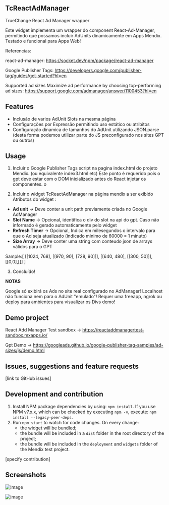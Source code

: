 
## TcReactAdManager
TrueChange React Ad Manager wrapper

Este widget implementa um wrapper do component React-Ad-Manager, permitindo que possamos incluir AdUnits dinamicamente em Apps Mendix.
Testado e funcional para Apps Web!

Referencias:

react-ad-manager: https://socket.dev/npm/package/react-ad-manager

Google Publisher Tags: https://developers.google.com/publisher-tag/guides/get-started?hl=en

Supported ad sizes
Maximize ad performance by choosing top-performing ad sizes: https://support.google.com/admanager/answer/1100453?hl=en

## Features

* Inclusão de varios AdUnit Slots na mesma página
* Configurações por Expressão permitindo uso estático ou atribitos
* Configuração dinamica de tamanhos do AdUnit utilizando JSON.parse (desta forma podemos utilizar parte do JS preconfigurado nos sites GPT ou outros)


## Usage
1) Incluir o Google Publisher Tags script na pagina index.html do projeto Mendix. (ou equivalente index3.html etc) 
Este ponto é requerido pois o gpt deve estar com o DOM inicializado antes do React injetar os componentes.
o
<head>
  <script async src='https://securepubads.g.doubleclick.net/tag/js/gpt.js'></script>
</head>

2) Incluir o widget TcReactAdManager na página mendix a ser exibido
Atributos do widget :
* **Ad unit** -> Deve conter a unit path previamente criada no Google AdManager
* **Slot Name** -> Opcional, identifica o div do slot na api do gpt. Caso não informado é gerado automaticamente pelo widget
* **Refresh Timer** -> Opcional, Indica em milesegundos o intervalo para que o Ad seja atualizado (indicado minimo de 60000 = 1 minuto)
* **Size Array** -> Deve conter uma string com conteudo json de arrays válidos para o GPT
  
Sample:[ [[1024, 768], [[970, 90], [728, 90]]], [[640, 480], [[300, 50]]], [[0,0],[]] ]

3)  Concluído! 

**NOTAS** 

Google só exibirá os Ads no site real configurado no AdManager!
Localhost não funciona nem para o AdUnit "emulado"! 
Requer uma freeapp, ngrok ou deploy para ambientes para visualizar os Divs demo!

## Demo project
React Add Manager Test sandbox -> https://reactaddmanagertest-sandbox.mxapps.io/

Gpt Demo -> https://googleads.github.io/google-publisher-tag-samples/ad-sizes/js/demo.html

## Issues, suggestions and feature requests
[link to GitHub issues]

## Development and contribution

1. Install NPM package dependencies by using: `npm install`. If you use NPM v7.x.x, which can be checked by executing `npm -v`, execute: `npm install --legacy-peer-deps`.
1. Run `npm start` to watch for code changes. On every change:
    - the widget will be bundled;
    - the bundle will be included in a `dist` folder in the root directory of the project;
    - the bundle will be included in the `deployment` and `widgets` folder of the Mendix test project.

[specify contribution]

## Screenshots
![image](https://github.com/AlexSepe/ReactAdManager/assets/7504214/623f3c07-3572-4ab5-b827-033b324072bd)

![image](https://github.com/AlexSepe/ReactAdManager/assets/7504214/bf730d68-12d5-4ca3-a538-6d6b00a1d669)


